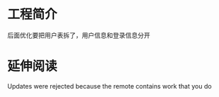 # 工程简介

后面优化要把用户表拆了，用户信息和登录信息分开


# 延伸阅读

Updates were rejected because the remote contains work that you do
